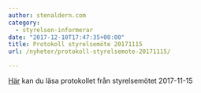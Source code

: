 ```yaml
---
author: stenaldern.com
category:
  - styrelsen-informerar
date: "2017-12-10T17:47:35+00:00"
title: Protokoll styrelsemöte 20171115
url: /nyheter/protokoll-styrelsemote-20171115/

---
```

[Här](/wp-content/uploads/2017/12/styrelesmote_20171115.pdf "Protokoll") kan du läsa protokollet från styrelsemötet 2017-11-15
